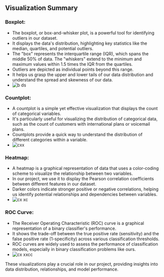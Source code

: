 ## Visualization Summary

### Boxplot:
- The boxplot, or box-and-whisker plot, is a powerful tool for identifying outliers in our dataset.
- It displays the data's distribution, highlighting key statistics like the median, quartiles, and potential outliers.
- The "box" represents the interquartile range (IQR), which spans the middle 50% of data. The "whiskers" extend to the minimum and maximum values within 1.5 times the IQR from the quartiles.
- Outliers are depicted as individual points beyond this range.
- It helps us grasp the upper and lower tails of our data distribution and understand the spread and skewness of our data.
- ![b ds](https://github.com/Yogendra-Wadkar/Telecom-Customer-Churn-Prediction-Using-Machine-Learning/assets/134367735/4984ea52-898d-44e9-b9b9-9990aee907d2)
  

### Countplot:
- A countplot is a simple yet effective visualization that displays the count of categorical variables.
- It's particularly useful for visualizing the distribution of categorical data, such as the count of customers with international plans or voicemail plans.
- Countplots provide a quick way to understand the distribution of different categories within a variable.
- ![cxx](https://github.com/Yogendra-Wadkar/Telecom-Customer-Churn-Prediction-Using-Machine-Learning/assets/134367735/5fac390b-0321-4a8a-833f-2f7a3284ff3c)

### Heatmap:
- A heatmap is a graphical representation of data that uses a color-coding scheme to visualize the relationship between two variables.
- In our project, we use it to display the Pearson correlation coefficients between different features in our dataset.
- Darker colors indicate stronger positive or negative correlations, helping us identify potential relationships and dependencies between variables.
-  ![cx xc](https://github.com/Yogendra-Wadkar/Telecom-Customer-Churn-Prediction-Using-Machine-Learning/assets/134367735/69af6d8d-ae5f-4a60-8cb9-021a85146422)


### ROC Curve:
- The Receiver Operating Characteristic (ROC) curve is a graphical representation of a binary classifier's performance.
- It shows the trade-off between the true positive rate (sensitivity) and the false positive rate (1-specificity) across various classification thresholds.
- ROC curves are widely used to assess the performance of classification models, especially in binary classification problems like ours.
- ![cx xxcc](https://github.com/Yogendra-Wadkar/Telecom-Customer-Churn-Prediction-Using-Machine-Learning/assets/134367735/b72eae9a-081d-4f86-9a3c-832c67c4b02e)

These visualizations play a crucial role in our project, providing insights into data distribution, relationships, and model performance.
